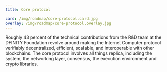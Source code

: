 ```yaml
---
title: Core protocol

card: /img/roadmap/core-protocol.card.jpg
overlay: /img/roadmap/core-protocol.overlay.jpg
---
```

Roughly 43 percent of the technical contributions from the R&D team at the DFINITY Foundation revolve around making the Internet Computer protocol verifiably decentralized, efficient, scalable, and interoperable with other blockchains. The core protocol involves all things replica, including the system, the networking layer, consensus, the execution environment and crypto libraries. 
  
